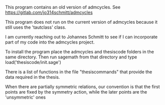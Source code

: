 This program contains an old version of admcycles.
See https://gitlab.com/jo314schmitt/admcycles 

This program does not run on the current version of admcycles because it still uses the 'tautclass' class.

I am currently reaching out to Johannes Schmitt to see if I can incorporate part of my code into the admcycles project.

To install the program place the admcycles and thesiscode folders in the same directory.
Then run sagemath from that directory and type load('thesiscode/init.sage')

There is a list of functions in the file "thesiscommands" that provide the data required in the thesis.

When there are partially symmetric relations, our convention is that the first points are fixed by the symmetry action, while the later points are the 'unsymmetric' ones
